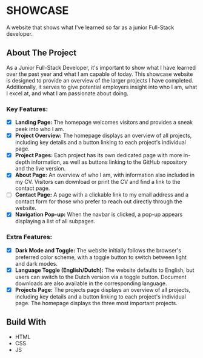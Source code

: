 # SHOWCASE
A website that shows what I've learned so far as a junior Full-Stack developer.


## About The Project
As a Junior Full-Stack Developer, it's important to show what I have learned over the past year and what I am capable of today. This showcase website is designed to provide an overview of the larger projects I have completed. Additionally, it serves to give potential employers insight into who I am, what I excel at, and what I am passionate about doing.

### Key Features:
- [x] **Landing Page:** The homepage welcomes visitors and provides a sneak peek into who I am.
- [x] **Project Overview:** The homepage displays an overview of all projects, including key details and a button linking to each project's individual page.
- [x] **Project Pages:** Each project has its own dedicated page with more in-depth information, as well as buttons linking to the GitHub repository and the live version.
- [x] **About Page:** An overview of who I am, with information also included in my CV. Visitors can download or print the CV and find a link to the contact page.
- [ ] **Contact Page:** A page with a clickable link to my email address and a contact form for those who prefer to reach out directly through the website.
- [x] **Navigation Pop-up:** When the navbar is clicked, a pop-up appears displaying a list of all subpages.

### Extra Features:
- [x] **Dark Mode and Toggle:** The website initially follows the browser's preferred color scheme, with a toggle button to switch between light and dark modes.
- [x] **Language Toggle (English/Dutch):** The website defaults to English, but users can switch to the Dutch version via a toggle button. Document downloads are also available in the corresponding language.
- [x] **Projects Page:** The projects page displays an overview of all projects, including key details and a button linking to each project's individual page. The homepage displays the three most important projects.

## Build With
* HTML
* CSS
* JS
